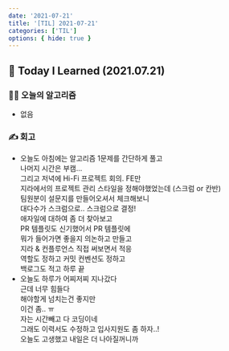 ```yaml
---
date: '2021-07-21'
title: '[TIL] 2021-07-21'
categories: ['TIL']
options: { hide: true }
---
```


## 🚀 Today I Learned (2021.07.21)

### **👨‍💻 오늘의 알고리즘**

-  없음

### **✍️ 회고**

-   오늘도 아침에는 알고리즘 1문제를 간단하게 풀고  
    나머지 시간은 부캠...  
    그리고 저녁에 Hi-Fi 프로젝트 회의. FE만  
    지라에서의 프로젝트 관리 스타일을 정해야했었는데 (스크럼 or 칸반)  
    팀원분이 설문지를 만들어오셔서 체크해보니  
    대다수가 스크럼으로.. 스크럼으로 결정!  
    애자일에 대하여 좀 더 찾아보고  
    PR 템플릿도 신기했어서 PR 템플릿에  
    뭐가 들어가면 좋을지 의논하고 만들고  
    지라 & 컨플루언스 직접 써보면서 적응  
    역할도 정하고 커밋 컨벤션도 정하고  
    백로그도 적고 하루 끝
-   오늘도 하루가 어찌저찌 지나갔다  
    근데 너무 힘들다  
    해야할게 넘치는건 좋지만  
    이건 좀.. ㅠ  
    자는 시간빼고 다 코딩이네  
    그래도 이력서도 수정하고 입사지원도 좀 하자..!  
    오늘도 고생했고 내일은 더 나아질꺼니까
